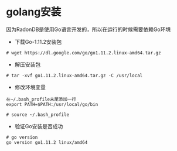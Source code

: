 # golang安装

因为RadonDB是使用Go语言开发的，所以在运行的时候需要依赖Go环境

* 下载Go-1.11.2安装包

```
# wget https://dl.google.com/go/go1.11.2.linux-amd64.tar.gz
```

* 解压安装包

```
# tar -xvf go1.11.2.linux-amd64.tar.gz -C /usr/local
```

* 修改环境变量

```
在~/.bash_profile末尾添加一行
export PATH=$PATH:/usr/local/go/bin

# source ~/.bash_profile
```

* 验证Go安装是否成功

```
# go version
go version go1.11.2 linux/amd64
```
